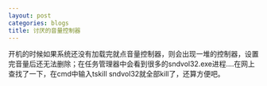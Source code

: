 ```yaml
---
layout: post
categories: blogs
title: 讨厌的音量控制器
---
```


开机的时候如果系统还没有加载完就点音量控制器，则会出现一堆的控制器，设置完音量后还无法删除；在任务管理器中会看到很多的sndvol32.exe进程….在网上查找了一下，在cmd中输入tskill sndvol32就全部kill了，还算方便吧。
